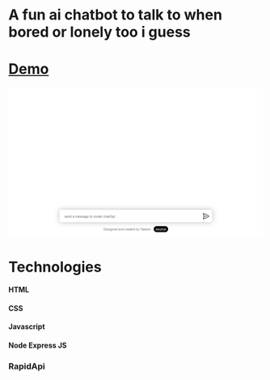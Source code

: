 # A fun ai chatbot to talk to when bored or lonely too i guess

# [Demo](https://)

<img src="./client/assets/chatbot.png" src="screenshot">

# Technologies

#### HTML

#### CSS

#### Javascript

#### Node Express JS

### RapidApi
